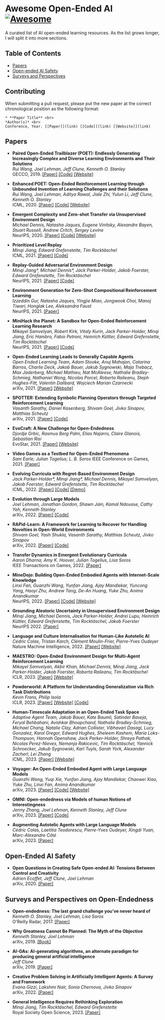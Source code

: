 # Awesome Open-Ended AI [![Awesome](https://awesome.re/badge.svg)](https://awesome.re)
A curated list of AI open-ended learning resources. As the list grows longer, I will split it into more sections.

## Table of Contents
* [Papers](#papers)
* [Open-ended AI Safety](#safety)
* [Surveys and Perspectives](#surveys)

## <a name="contributing"></a> Contributing
When submitting a pull request, please put the new paper at the correct chronological position as the following format: <br>
```
* **Paper Title** <br>
*Author(s)* <br>
Conference, Year. [[Paper]](link) [[Code]](link) [[Website]](link)
```

## <a name="papers"></a> Papers

* **Paired Open-Ended Trailblazer (POET): Endlessly Generating Increasingly Complex and Diverse Learning Environments and Their Solutions** <br>
*Rui Wang, Joel Lehman, Jeff Clune, Kenneth O. Stanley* <br>
GECCO, 2019. [[Paper]](https://arxiv.org/abs/1901.01753) [[Code]](https://github.com/uber-research/poet) [[Website]](https://www.uber.com/en-CA/blog/poet-open-ended-deep-learning/)

* **Enhanced POET: Open-Ended Reinforcement Learning through Unbounded Invention of Learning Challenges and their Solutions** <br>
*Rui Wang, Joel Lehman, Aditya Rawal, Jiale Zhi, Yulun Li, Jeff Clune, Kenneth O. Stanley* <br>
ICML, 2020. [[Paper]](https://arxiv.org/abs/2003.08536) [[Code]](https://github.com/uber-research/poet) [[Website]](https://www.uber.com/en-CA/blog/enhanced-poet-machine-learning/)

* **Emergent Complexity and Zero-shot Transfer via Unsupervised Environment Design** <br>
*Michael Dennis, Natasha Jaques, Eugene Vinitsky, Alexandre Bayen, Stuart Russell, Andrew Critch, Sergey Levine* <br>
NeurIPS, 2020. [[Paper]](https://arxiv.org/abs/2012.02096) [[Code]](https://github.com/google-research/google-research/tree/master/social_rl/adversarial_env) [[Website]](https://ai.googleblog.com/2021/03/paired-new-multi-agent-approach-for.html)

* **Prioritized Level Replay** <br>
*Minqi Jiang, Edward Grefenstette, Tim Rocktäschel* <br>
ICML, 2021. [[Paper]](https://arxiv.org/abs/2010.03934) [[Code]](https://github.com/facebookresearch/level-replay)

* **Replay-Guided Adversarial Environment Design** <br>
*Minqi Jiang\*, Michael Dennis\*, Jack Parker-Holder, Jakob Foerster, Edward Grefenstette, Tim Rocktäschel* <br>
NeurIPS, 2021. [[Paper]](https://arxiv.org/abs/2110.02439) [[Code]](https://github.com/facebookresearch/dcd)

* **Environment Generation for Zero-Shot Compositional Reinforcement Learning** <br>
*Izzeddin Gur, Natasha Jaques, Yingjie Miao, Jongwook Choi, Manoj Tiwari, Honglak Lee, Aleksandra Faust* <br>
NeurIPS, 2021. [[Paper]](https://arxiv.org/abs/2201.08896)

* **MiniHack the Planet: A Sandbox for Open-Ended Reinforcement Learning Research** <br>
*Mikayel Samvelyan, Robert Kirk, Vitaly Kurin, Jack Parker-Holder, Minqi Jiang, Eric Hambro, Fabio Petroni, Heinrich Küttler, Edward Grefenstette, Tim Rocktäschel* <br>
NeurIPS, 2021. [[Paper]](https://arxiv.org/abs/2109.13202) [[Code]](https://github.com/facebookresearch/minihack)

* **Open-Ended Learning Leads to Generally Capable Agents** <br>
*Open Ended Learning Team, Adam Stooke, Anuj Mahajan, Catarina Barros, Charlie Deck, Jakob Bauer, Jakub Sygnowski, Maja Trebacz, Max Jaderberg, Michael Mathieu, Nat McAleese, Nathalie Bradley-Schmieg, Nathaniel Wong, Nicolas Porcel, Roberta Raileanu, Steph Hughes-Fitt, Valentin Dalibard, Wojciech Marian Czarnecki* <br>
arXiv, 2021. [[Paper]](https://arxiv.org/abs/2107.12808) [[Website]](https://www.deepmind.com/blog/generally-capable-agents-emerge-from-open-ended-play)

* **SPOTTER: Extending Symbolic Planning Operators through Targeted Reinforcement Learning** <br>
*Vasanth Sarathy, Daniel Kasenberg, Shivam Goel, Jivko Sinapov, Matthias Scheutz* <br>
arXiv, 2021. [[Paper]](https://arxiv.org/abs/2012.13037) [[Code]](https://github.com/spotter-ai/spotter) 

* **EvoCraft: A New Challenge for Open-Endedness** <br>
*Djordje Grbic, Rasmus Berg Palm, Elias Najarro, Claire Glanois, Sebastian Risi* <br>
EvoStar, 2021. [[Paper]](https://link.springer.com/chapter/10.1007/978-3-030-72699-7_21) [[Website]](https://evocraft.life/)

* **Video Games as a Testbed for Open-Ended Phenomena** <br>
*Sam Earle; Julian Togelius; L. B. Soros*
IEEE Conference on Games, 2021. [[Paper]](https://ieeexplore.ieee.org/abstract/document/9619042)

* **Evolving Curricula with Regret-Based Environment Design** <br>
*Jack Parker-Holder\*, Minqi Jiang\*, Michael Dennis, Mikayel Samvelyan, Jakob Foerster, Edward Grefenstette, Tim Rocktäschel* <br>
ICML, 2022. [[Paper]](https://arxiv.org/abs/2203.01302) [[Code]](https://github.com/facebookresearch/dcd) [[Demo]](https://accelagent.github.io/)

* **Evolution through Large Models** <br>
*Joel Lehman, Jonathan Gordon, Shawn Jain, Kamal Ndousse, Cathy Yeh, Kenneth Stanley* <br>
arXiv, 2022. [[Paper]](https://arxiv.org/abs/2206.08896) [[Code]](https://github.com/CarperAI/OpenELM)

* **RAPid-Learn: A Framework for Learning to Recover for Handling Novelties in Open-World Environments** <br>
*Shivam Goel, Yash Shukla, Vasanth Sarathy, Matthias Scheutz, Jivko Sinapov* <br>
arXiv, 2022. [[Paper]](https://arxiv.org/abs/2206.12493) [[Code]](https://github.com/goelshivam1210/RAPid-Learn) 

* **Transfer Dynamics in Emergent Evolutionary Curricula** <br>
*Aaron Dharna, Amy K. Hoover, Julian Togelius, Lisa Soros*  <br>
IEEE Transactions on Games, 2022. [[Paper]](https://arxiv.org/abs/2203.10941)

* **MineDojo: Building Open-Ended Embodied Agents with Internet-Scale Knowledge** <br>
*Linxi Fan, Guanzhi Wang, Yunfan Jiang, Ajay Mandlekar, Yuncong Yang, Haoyi Zhu, Andrew Tang, De-An Huang, Yuke Zhu, Anima Anandkumar* <br>
NeurIPS, 2022. [[Paper]](https://arxiv.org/abs/2206.08853) [[Code]](https://github.com/MineDojo/MineDojo) [[Website]](https://minedojo.org/)

* **Grounding Aleatoric Uncertainty in Unsupervised Environment Design** <br>
*Minqi Jiang, Michael Dennis, Jack Parker-Holder, Andrei Lupu, Heinrich Küttler, Edward Grefenstette, Tim Rocktäschel, Jakob Foerster* <br>
NeurIPS 2022. [[Paper]](https://arxiv.org/abs/2207.05219)

* **Language and Culture Internalisation for Human-Like Autotelic AI** <br>
*Cédric Colas, Tristan Karch, Clément Moulin-Frier, Pierre-Yves Oudeyer* <br>
Nature Machine Intelligence, 2022. [[Paper]](https://arxiv.org/abs/2206.01134) [[Website]](https://vygotskian-autotelic-ai.github.io/)

* **MAESTRO: Open-Ended Environment Design for Multi-Agent Reinforcement Learning** <br>
*Mikayel Samvelyan, Akbir Khan, Michael Dennis, Minqi Jiang, Jack Parker-Holder, Jakob Foerster, Roberta Raileanu, Tim Rocktäschel* <br>
ICLR, 2023. [[Paper]](https://arxiv.org/abs/2303.03376) [[Website]](https://sites.google.com/view/maestro-ued)

* **Powderworld: A Platform for Understanding Generalization via Rich Task Distributions** <br>
*Kevin Frans, Philip Isola* <br>
ICLR, 2023. [[Paper]](https://arxiv.org/abs/2211.13051) [[Website]](https://kvfrans.com/static/powder/) [[Code]](https://github.com/kvfrans/powderworld) 

* **Human-Timescale Adaptation in an Open-Ended Task Space** <br>
*Adaptive Agent Team, Jakob Bauer, Kate Baumli, Satinder Baveja, Feryal Behbahani, Avishkar Bhoopchand, Nathalie Bradley-Schmieg, Michael Chang, Natalie Clay, Adrian Collister, Vibhavari Dasagi, Lucy Gonzalez, Karol Gregor, Edward Hughes, Sheleem Kashem, Maria Loks-Thompson, Hannah Openshaw, Jack Parker-Holder, Shreya Pathak, Nicolas Perez-Nieves, Nemanja Rakicevic, Tim Rocktäschel, Yannick Schroecker, Jakub Sygnowski, Karl Tuyls, Sarah York, Alexander Zacherl, Lei Zhang* <br>
ICML, 2023. [[Paper]](https://arxiv.org/abs/2301.07608) [[Website]](https://sites.google.com/view/adaptive-agent/)

* **Voyager: An Open-Ended Embodied Agent with Large Language Models** <br>
*Guanzhi Wang, Yuqi Xie, Yunfan Jiang, Ajay Mandlekar, Chaowei Xiao, Yuke Zhu, Linxi Fan, Anima Anandkumar* <br>
arXiv, 2023. [[Paper]](https://arxiv.org/abs/2305.16291) [[Code]](https://github.com/MineDojo/Voyager) [[Website]](https://voyager.minedojo.org/)

* **OMNI: Open-endedness via Models of human Notions of Interestingness** <br>
*Jenny Zhang, Joel Lehman, Kenneth Stanley, Jeff Clune* <br>
arXiv, 2023. [[Paper]](https://arxiv.org/abs/2306.01711) [[Code]](https://github.com/jennyzzt/omni)

* **Augmenting Autotelic Agents with Large Language Models** <br>
*Cédric Colas, Laetitia Teodorescu, Pierre-Yves Oudeyer, Xingdi Yuan, Marc-Alexandre Côté* <br>
arXiv, 2023. [[Paper]](https://arxiv.org/abs/2305.12487)


## <a name="surveys"></a> Open-Ended AI Safety

* **Open Questions in Creating Safe Open-ended AI: Tensions Between Control and Creativity** <br>
*Adrien Ecoffet, Jeff Clune, Joel Lehman* <br>
arXiv, 2020. [[Paper]](https://arxiv.org/abs/2006.07495) 


## <a name="safety"></a> Surveys and Perspectives on Open-Endedness

* **Open-endedness: The last grand challenge you’ve never heard of** <br>
*Kenneth O. Stanley, Joel Lehman, Lisa Soros* <br>
O'Reilly Radar, 2017. [[Paper]](https://www.oreilly.com/radar/open-endedness-the-last-grand-challenge-youve-never-heard-of/)

* **Why Greatness Cannot Be Planned: The Myth of the Objective** <br>
*Kenneth Stanley, Joel Lehman* <br>
arXiv, 2019. [[Book]](https://link.springer.com/book/10.1007/978-3-319-15524-1)

* **AI-GAs: AI-generating algorithms, an alternate paradigm for producing general artificial intelligence** <br>
*Jeff Clune* <br>
arXiv, 2019. [[Paper]](https://arxiv.org/abs/1905.10985)

* **Creative Problem Solving in Artificially Intelligent Agents: A Survey and Framework** <br>
*Evana Gizzi, Lakshmi Nair, Sonia Chernova, Jivko Sinapov* <br>
arXiv, 2022. [[Paper]](https://arxiv.org/abs/2204.10358)

* **General Intelligence Requires Rethinking Exploration** <br>
*Minqi Jiang, Tim Rocktäschel, Edward Grefenstette* <br>
Royal Society Open Science, 2023. [[Paper]](https://arxiv.org/abs/2211.07819)

